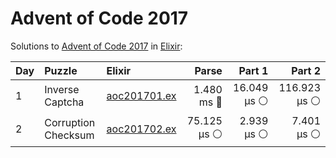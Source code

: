 # Advent of Code 2017

Solutions to [Advent of Code 2017](https://adventofcode.com/2017/) in [Elixir](https://elixir-lang.org/):

| Day  | Puzzle              | Elixir                                              |       Parse |      Part 1 |       Part 2 |
| :--- | :------------------ | :-------------------------------------------------- | ----------: | ----------: | -----------: |
| 1    | Inverse Captcha     | [aoc201701.ex](01_inverse_captcha/aoc201701.ex)     |  1.480 ms 🔵 | 16.049 µs ⚪️ | 116.923 µs ⚪️ |
| 2    | Corruption Checksum | [aoc201702.ex](02_corruption_checksum/aoc201702.ex) | 75.125 µs ⚪️ |  2.939 µs ⚪️ |   7.401 µs ⚪️ |
